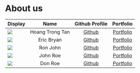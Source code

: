 # About us

Display | Name | Github Profile | Portfolio 
--------|:----:|:--------------:|:---------:
![](https://via.placeholder.com/100.png?text=Photo) | Hoang Trong Tan | [Github](https://github.com/jushg) | [Portfolio](docs/team/johndoe.md)
![](https://via.placeholder.com/100.png?text=Photo) | Eric Bryan | [Github](https://github.com/) | [Portfolio](docs/team/johndoe.md)
![](https://via.placeholder.com/100.png?text=Photo) | Ron John | [Github](https://github.com/) | [Portfolio](docs/team/johndoe.md)
![](https://via.placeholder.com/100.png?text=Photo) | John Roe | [Github](https://github.com/) | [Portfolio](docs/team/johndoe.md)
![](https://via.placeholder.com/100.png?text=Photo) | Don Roe | [Github](https://github.com/) | [Portfolio](docs/team/johndoe.md)
